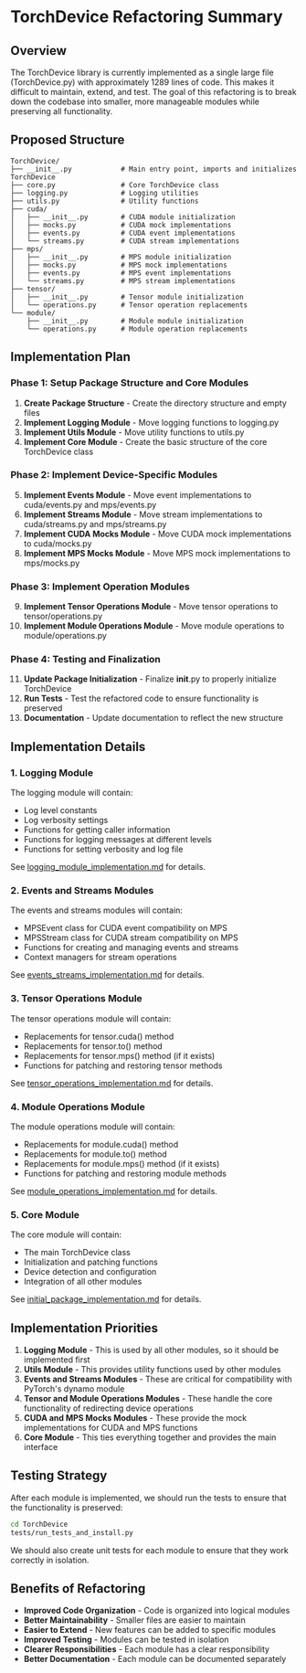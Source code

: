 # TorchDevice Refactoring Summary

## Overview

The TorchDevice library is currently implemented as a single large file (TorchDevice.py) with approximately 1289 lines of code. This makes it difficult to maintain, extend, and test. The goal of this refactoring is to break down the codebase into smaller, more manageable modules while preserving all functionality.

## Proposed Structure

```
TorchDevice/
├── __init__.py            # Main entry point, imports and initializes TorchDevice
├── core.py                # Core TorchDevice class
├── logging.py             # Logging utilities
├── utils.py               # Utility functions
├── cuda/
│   ├── __init__.py        # CUDA module initialization
│   ├── mocks.py           # CUDA mock implementations
│   ├── events.py          # CUDA event implementations
│   └── streams.py         # CUDA stream implementations
├── mps/
│   ├── __init__.py        # MPS module initialization
│   ├── mocks.py           # MPS mock implementations
│   ├── events.py          # MPS event implementations
│   └── streams.py         # MPS stream implementations
├── tensor/
│   ├── __init__.py        # Tensor module initialization
│   └── operations.py      # Tensor operation replacements
└── module/
    ├── __init__.py        # Module module initialization
    └── operations.py      # Module operation replacements
```

## Implementation Plan

### Phase 1: Setup Package Structure and Core Modules

1. **Create Package Structure** - Create the directory structure and empty files
2. **Implement Logging Module** - Move logging functions to logging.py
3. **Implement Utils Module** - Move utility functions to utils.py
4. **Implement Core Module** - Create the basic structure of the core TorchDevice class

### Phase 2: Implement Device-Specific Modules

5. **Implement Events Module** - Move event implementations to cuda/events.py and mps/events.py
6. **Implement Streams Module** - Move stream implementations to cuda/streams.py and mps/streams.py
7. **Implement CUDA Mocks Module** - Move CUDA mock implementations to cuda/mocks.py
8. **Implement MPS Mocks Module** - Move MPS mock implementations to mps/mocks.py

### Phase 3: Implement Operation Modules

9. **Implement Tensor Operations Module** - Move tensor operations to tensor/operations.py
10. **Implement Module Operations Module** - Move module operations to module/operations.py

### Phase 4: Testing and Finalization

11. **Update Package Initialization** - Finalize __init__.py to properly initialize TorchDevice
12. **Run Tests** - Test the refactored code to ensure functionality is preserved
13. **Documentation** - Update documentation to reflect the new structure

## Implementation Details

### 1. Logging Module

The logging module will contain:
- Log level constants
- Log verbosity settings
- Functions for getting caller information
- Functions for logging messages at different levels
- Functions for setting verbosity and log file

See [logging_module_implementation.md](logging_module_implementation.md) for details.

### 2. Events and Streams Modules

The events and streams modules will contain:
- MPSEvent class for CUDA event compatibility on MPS
- MPSStream class for CUDA stream compatibility on MPS
- Functions for creating and managing events and streams
- Context managers for stream operations

See [events_streams_implementation.md](events_streams_implementation.md) for details.

### 3. Tensor Operations Module

The tensor operations module will contain:
- Replacements for tensor.cuda() method
- Replacements for tensor.to() method
- Replacements for tensor.mps() method (if it exists)
- Functions for patching and restoring tensor methods

See [tensor_operations_implementation.md](tensor_operations_implementation.md) for details.

### 4. Module Operations Module

The module operations module will contain:
- Replacements for module.cuda() method
- Replacements for module.to() method
- Replacements for module.mps() method (if it exists)
- Functions for patching and restoring module methods

See [module_operations_implementation.md](module_operations_implementation.md) for details.

### 5. Core Module

The core module will contain:
- The main TorchDevice class
- Initialization and patching functions
- Device detection and configuration
- Integration of all other modules

See [initial_package_implementation.md](initial_package_implementation.md) for details.

## Implementation Priorities

1. **Logging Module** - This is used by all other modules, so it should be implemented first
2. **Utils Module** - This provides utility functions used by other modules
3. **Events and Streams Modules** - These are critical for compatibility with PyTorch's dynamo module
4. **Tensor and Module Operations Modules** - These handle the core functionality of redirecting device operations
5. **CUDA and MPS Mocks Modules** - These provide the mock implementations for CUDA and MPS functions
6. **Core Module** - This ties everything together and provides the main interface

## Testing Strategy

After each module is implemented, we should run the tests to ensure that the functionality is preserved:

```bash
cd TorchDevice
tests/run_tests_and_install.py
```

We should also create unit tests for each module to ensure that they work correctly in isolation.

## Benefits of Refactoring

- **Improved Code Organization** - Code is organized into logical modules
- **Better Maintainability** - Smaller files are easier to maintain
- **Easier to Extend** - New features can be added to specific modules
- **Improved Testing** - Modules can be tested in isolation
- **Clearer Responsibilities** - Each module has a clear responsibility
- **Better Documentation** - Each module can be documented separately

